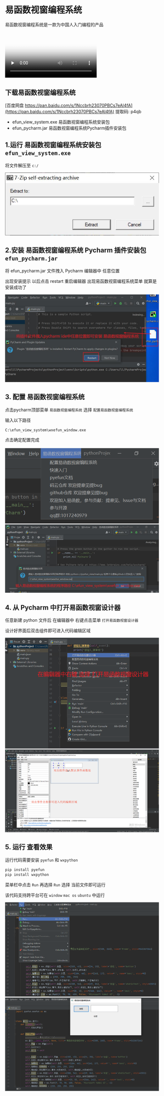 # 易函数视窗编程系统

易函数视窗编程系统是一款为中国人入门编程的产品

<video id="video" controls="" preload="none" poster="https://blog-static.cnblogs.com/files/douzujun/logisticRegression.js">
<source id="mp4" src="https://pan.125.la/p/LOiLi5.mp4" type="video/mp4">
</video>

## 下载易函数视窗编程系统

[百度网盘 https://pan.baidu.com/s/1Nccbrh23070PBCs7eAl4fA](https://pan.baidu.com/s/1Nccbrh23070PBCs7eAl4fA)
提取码: p4qb

* efun_view_system.exe 易函数视窗编程系统安装包
* efun_pycharm.jar 易函数视窗编程系统Pycharm插件安装包

## 1.运行 易函数视窗编程系统安装包 `efun_view_system.exe`

将文件解压至 `c:/`

![易函数视窗编程系统安装包](./_static/efun_view_system/6.jpg)

## 2.安装 易函数视窗编程系统 Pycharm 插件安装包 `efun_pycharm.jar` 

将 efun_pycharm.jar 文件拽入 Pycharm 编辑器中 任意位置

出现安装提示 以后点击 restart 重启编辑器 出现易函数视窗编程系统菜单 就算是安装成功了

![易函数视窗编程系统Pycharm插件安装包](./_static/efun_view_system/1.jpg)

## 3. 配置 易函数视窗编程系统

点击pycharm顶部菜单 `易函数视窗编程系统` 选择 `配置易函数视窗编程系统`

输入以下路径
```text
C:\efun_view_system\wxefun_window.exe
```

点击确定配置完成 

![易函数视窗编程系统](./_static/efun_view_system/2.png)
![易函数视窗编程系统](./_static/efun_view_system/3.jpg)

## 4. 从 Pycharm 中打开易函数视窗设计器

任意新建 python 文件后 在编辑器中 右键点击菜单 `打开易函数视窗设计器`

设计好界面后双击组件即可进入代码编辑区域

![从 Pycharm 中打开易函数视窗设计器](./_static/efun_view_system/4.png)
![从 Pycharm 中打开易函数视窗设计器](./_static/efun_view_system/5.png)



## 5. 运行 查看效果

运行代码需要安装 `pyefun` 和 `wxpython`

```sh
pip install pyefun
pip install wxpython
```

菜单栏中点击 `Run` 再选择 `Run` 选择 当前文件即可运行

该代码支持跨平台可在 `window` `mac os` `ubuntu` 中运行

![从 Pycharm 中打开易函数视窗设计器](./_static/efun_view_system/7.png)
![从 Pycharm 中打开易函数视窗设计器](./_static/efun_view_system/8.png)



